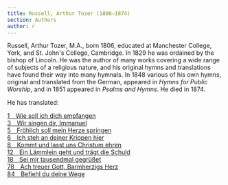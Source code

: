 ```yaml
---
title: Russell, Arthur Tozer (1806–1874)
section: Authors
author: r
---
```


Russell, Arthur Tozer, M.A., born 1806, educated at Manchester College, York, and St. John's College, Cambridge. In 1829 he was ordained by the bishop of Lincoln. He was the author of many works covering a wide range of subjects of a religious nature, and his original hymns and translations have found their way into many hymnals. In 1848 various of his own hymns, original and translated from the German, appeared in *Hymns for Public Worship*, and in 1851 appeared in *Psalms and Hymns*. He died in 1874.

He has translated: 

[1&emsp;Wie soll ich dich empfangen](/hymns/001)  
[3&emsp;Wir singen dir, Immanuel](/hymns/003)  
[5&emsp;Fröhlich soll mein Herze springen](/hymns/005)  
[6&emsp;Ich steh an deiner Krippen hier](/hymns/006)  
[8&emsp;Kommt und lasst uns Christum ehren](/hymns/008)  
[12&emsp;Ein Lämmlein geht und trägt die Schuld](/hymns/012)  
[18&emsp;Sei mir tausendmal gegrüßet](/hymns/018)  
[78&emsp;Ach treuer Gott, Barmherzigs Herz](/hymns/078)  
[84&emsp;Befiehl du deine Wege](/hymns/084)  